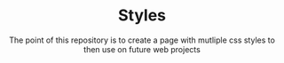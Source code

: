 <h1 align="center">Styles</h1>

<p align="center">The point of this repository is to create a page with mutliple css styles to then use on future web projects</p>
